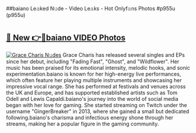 ##baiano Le𝚊ked N𝚞de - Video Le𝚊ks - Hot Onlyf𝚊ns Photos #p955u (p955u)

# <h2><a href="https://mediaupload.pro?title=baiano&ref=9FEB">🔗 New 👉🔴baiano VIDEO Photos</a></h2>

[![Grace Charis N𝚞des](https://i.imgur.com/rIISA9y.gif)](https://mediaupload.pro?title=baiano&ref=9FEB)
Grace Charis has released several singles and EPs since her debut, including "Fading Fast", "Ghost", and "Wildflower". Her music has been praised for its emotional intensity, melodic hooks, and sonic experimentation.baiano is known for her high-energy live performances, which often feature her playing multiple instruments and showcasing her impressive vocal range. She has performed at festivals and venues across the UK and Europe, and has supported established artists such as Tom Odell and Lewis Capaldi.baiano's journey into the world of social media began with her love for gaming. She started streaming on Twitch under the username "GingerBreaker" in 2013, where she gained a small but dedicated following.baiano's charisma and infectious energy shone through her streams, making her a popular figure in the gaming community.